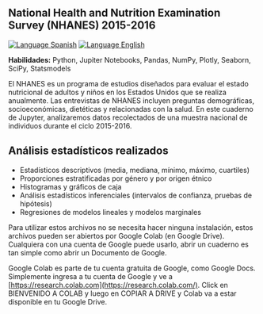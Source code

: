## National Health and Nutrition Examination Survey (NHANES) 2015-2016
[![Language Spanish](https://img.shields.io/badge/Lang-ES-red.svg)](https://github.com/enrodri/nhanes_2015_2016/blob/main/README.es.md) [![Language English](https://img.shields.io/badge/Lang-EN-blue.svg)](https://github.com/enrodri/nhanes_2015_2016/blob/main/README.md)

**Habilidades:** Python, Jupiter Notebooks, Pandas, NumPy, Plotly, Seaborn, SciPy, Statsmodels

El NHANES es un programa de estudios diseñados para evaluar el estado nutricional de adultos y niños en los Estados Unidos que se realiza anualmente. Las entrevistas de NHANES incluyen preguntas demográficas, socioeconómicas, dietéticas y relacionadas con la salud. En este cuaderno de Jupyter, analizaremos datos recolectados de una muestra nacional de individuos durante el ciclo 2015-2016.

## Análisis estadísticos realizados
* Estadísticos descriptivos (media, mediana, mínimo, máximo, cuartiles)
* Proporciones estratificadas por género y por origen étnico
* Histogramas y gráficos de caja
* Análisis estadísticos inferenciales (intervalos de confianza, pruebas de hipótesis)
* Regresiones de modelos lineales y modelos marginales

Para utilizar estos archivos no se necesita hacer ninguna instalación, estos archivos pueden ser abiertos por Google Colab (en Google Drive). Cualquiera con una cuenta de Google puede usarlo, abrir un cuaderno es tan simple como abrir un Documento de Google.

Google Colab es parte de tu cuenta gratuita de Google, como Google Docs. Simplemente ingresa a tu cuenta de Google y ve a [https://research.colab.com](https://research.colab.com/). Click en BIENVENIDO A COLAB y luego en COPIAR A DRIVE y Colab va a estar disponible en tu Google Drive.
